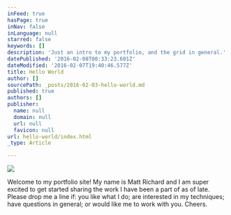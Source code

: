 ```yaml
---
inFeed: true
hasPage: true
inNav: false
inLanguage: null
starred: false
keywords: []
description: 'Just an intro to my portfolio, and the grid in general.'
datePublished: '2016-02-08T00:33:23.601Z'
dateModified: '2016-02-07T19:40:46.577Z'
title: Hello World
author: []
sourcePath: _posts/2016-02-03-hello-world.md
published: true
authors: []
publisher:
  name: null
  domain: null
  url: null
  favicon: null
url: hello-world/index.html
_type: Article

---
```

![](https://the-grid-user-content.s3-us-west-2.amazonaws.com/bc6b0918-95b2-43b4-b18e-fb6896d175a7.jpg)

Welcome to my portfolio site! My name is Matt Richard and I am super excited to get started sharing the work I have been a part of as of late. Please drop me a line if: you like what I do; are interested in my techniques; have questions in general; or would like me to work with you. Cheers.